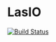# LasIO

[![Build Status](https://travis-ci.org/visr/LasIO.jl.svg?branch=master)](https://travis-ci.org/visr/LasIO.jl)
